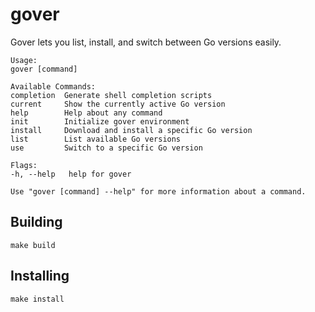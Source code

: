 # gover
Gover lets you list, install, and switch between Go versions easily.

```
Usage:
gover [command]

Available Commands:
completion  Generate shell completion scripts
current     Show the currently active Go version
help        Help about any command
init        Initialize gover environment
install     Download and install a specific Go version
list        List available Go versions
use         Switch to a specific Go version

Flags:
-h, --help   help for gover

Use "gover [command] --help" for more information about a command.
```

## Building
```
make build
```

## Installing
```
make install
```
